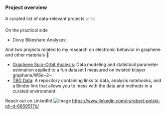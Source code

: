 ### Project overview

A curated list of data-relevant projects 📈 📉

On the practical side
- Divvy Bikeshare Analyses: 

And two projects related to my research on electronic behavior in graphene and other materials 💎
- [Graphene Spin-Orbit Analysis](https://github.com/RMpolski/Graphene-Spin-Orbit-Analysis): Data modeling and statistical parameter estimation applied to a fun dataset I measured on twisted bilayer graphene/WSe~2~
- [TBG Data](https://github.com/RMpolski/TBG_Data): A repository containing links to data, analysis notebooks, and a Binder link that allows you to mess with the data and methods in a curated environment

Reach out on LinkedIn! ![image]({https://img.shields.io/badge/LinkedIn-0077B5?style=for-the-badge&logo=linkedin&logoColor=white})  https://www.linkedin.com/in/robert-polski-ph-d-6859517b/
